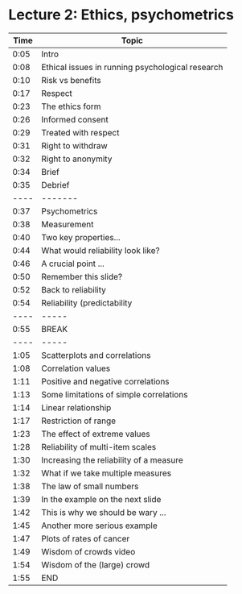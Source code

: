 # Lecture 2: Ethics, psychometrics

| Time | Topic |
| ---- | ----- |
| 0:05 | Intro |
| 0:08 | Ethical issues in running psychological research |
| 0:10 | Risk vs benefits |
| 0:17 | Respect |
| 0:23 | The ethics form |
| 0:26 | Informed consent |
| 0:29 | Treated with respect |
| 0:31 | Right to withdraw |
| 0:32 | Right to anonymity |
| 0:34 | Brief |
| 0:35 | Debrief |
| ---- | ------- |
| 0:37 | Psychometrics |
| 0:38 | Measurement |
| 0:40 | Two key properties... |
| 0:44 | What would reliability look like? |
| 0:46 | A crucial point ... |
| 0:50 | Remember this slide? | 
| 0:52 | Back to reliability |
| 0:54 | Reliability (predictability | 
| ---- | ----- |
| 0:55 | BREAK |
| ---- | ----- |
| 1:05 | Scatterplots and correlations |
| 1:08 | Correlation values |
| 1:11 | Positive and negative correlations |
| 1:13 | Some limitations of simple correlations |
| 1:14 | Linear relationship |
| 1:17 | Restriction of range |
| 1:23 | The effect of extreme values |
| 1:28 | Reliability of multi-item scales |
| 1:30 | Increasing the reliability of a measure |
| 1:32 | What if we take multiple measures |
| 1:38 | The law of small numbers |
| 1:39 | In the example on the next slide |
| 1:42 | This is why we should be wary ... |
| 1:45 | Another more serious example |
| 1:47 | Plots of rates of cancer |
| 1:49 | Wisdom of crowds video |
| 1:54 | Wisdom of the (large) crowd |
| 1:55 | END |






